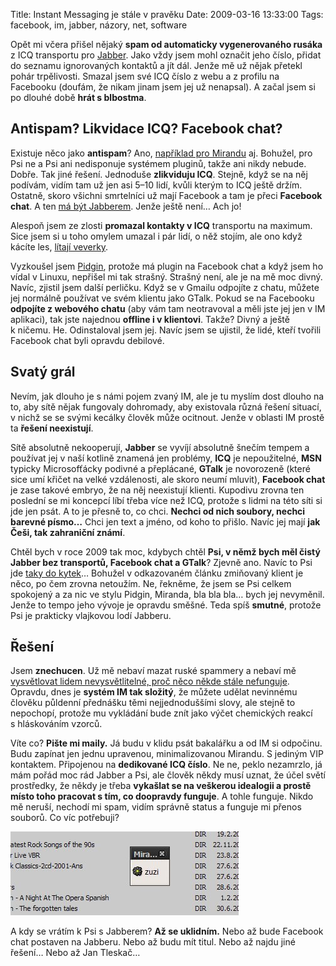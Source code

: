 Title: Instant Messaging je stále v pravěku
Date: 2009-03-16 13:33:00
Tags: facebook, im, jabber, názory, net, software

Opět mi včera přišel nějaký **spam od automaticky vygenerovaného rusáka** z ICQ transportu pro [Jabber](http://honzajavorek.cz/blog/jabber). Jako vždy jsem mohl označit jeho číslo, přidat do seznamu ignorovaných kontaktů a jít dál. Jenže mě už nějak přetekl pohár trpělivosti. Smazal jsem své ICQ číslo z webu a z profilu na Facebooku (doufám, že nikam jinam jsem jej už nenapsal). A začal jsem si po dlouhé době **hrát s blbostma**.

## Antispam? Likvidace ICQ? Facebook chat?

Existuje něco jako **antispam**? Ano, [například pro Mirandu](http://www.miranda.cz/forum/) aj. Bohužel, pro Psi ne a Psi ani nedisponuje systémem pluginů, takže ani nikdy nebude. Dobře. Tak jiné řešení. Jednoduše **zlikviduju ICQ**. Stejně, když se na něj podívám, vidím tam už jen asi 5–10 lidí, kvůli kterým to ICQ ještě držím. Ostatně, skoro všichni smrtelníci už mají Facebook a tam je přeci **Facebook chat**. A ten [má být Jabberem](http://developers.facebook.com/news.php?blog=1&story=110). Jenže ještě není… Ach jo!

Alespoň jsem ze zlosti **promazal kontakty v ICQ** transportu na maximum. Sice jsem si u toho omylem umazal i pár lidí, o něž stojím, ale ono když kácíte les, [lítají veverky](http://en.wikipedia.org/wiki/Flying_squirrel).

Vyzkoušel jsem [Pidgin](http://www.pidgin.im/), protože má plugin na Facebook chat a když jsem ho vídal v Linuxu, nepřišel mi tak strašný. Strašný není, ale je na mě moc divný. Navíc, zjistil jsem další perličku. Když se v Gmailu odpojíte z chatu, můžete jej normálně používat ve svém klientu jako GTalk. Pokud se na Facebooku **odpojíte z webového chatu** (aby vám tam neotravoval a měli jste jej jen v IM aplikaci), tak jste najednou **offline i v klientovi**. Takže? Divný a ještě k ničemu. He. Odinstaloval jsem jej. Navíc jsem se ujistil, že lidé, kteří tvořili Facebook chat byli opravdu debilové.

## Svatý grál

Nevím, jak dlouho je s námi pojem zvaný IM, ale je tu myslím dost dlouho na to, aby sítě nějak fungovaly dohromady, aby existovala různá řešení situací, v nichž se se svými kecálky člověk může ocitnout. Jenže v oblasti IM prostě ta **řešení neexistují**.

Sítě absolutně nekooperují, **Jabber** se vyvíjí absolutně šnečím tempem a používat jej v naší kotlině znamená jen problémy, **ICQ** je nepoužitelné, **MSN** typicky Microsofťácky podivné a přeplácané, **GTalk** je novorozeně (které sice umí křičet na velké vzdálenosti, ale skoro neumí mluvit), **Facebook chat** je zase takové embryo, že na něj neexistují klienti. Kupodivu zrovna ten poslední se mi koncepcí líbí třeba více než ICQ, protože s lidmi na této síti si jde jen psát. A to je přesně to, co chci. **Nechci od nich soubory, nechci barevné písmo…** Chci jen text a jméno, od koho to přišlo. Navíc jej mají **jak Češi, tak zahraniční známí**.

Chtěl bych v roce 2009 tak moc, kdybych chtěl **Psi, v němž bych měl čistý Jabber bez transportů, Facebook chat a GTalk**? Zjevně ano. Navíc to Psi jde [taky do kytek](http://pinky.pyco.cz/2008/08/08/vyslo-psi-012-po-roce-ale-koho-to-letos-zajima/)… Bohužel v odkazovaném článku zmiňovaný klient je něco, po čem zrovna netoužím. Ne, řekněme, že jsem se Psi celkem spokojený a za nic ve stylu Pidgin, Miranda, bla bla bla… bych jej nevyměnil. Jenže to tempo jeho vývoje je opravdu směšné. Teda spíš **smutné**, protože Psi je prakticky vlajkovou lodí Jabberu.

## Řešení

Jsem **znechucen**. Už mě nebaví mazat ruské spammery a nebaví mě [vysvětlovat lidem nevysvětlitelné, proč něco někde stále nefunguje](http://www.slideshare.net/littlemaple/co-je-to-ten-tvj-jabber-lsko). Opravdu, dnes je **systém IM tak složitý**, že můžete udělat nevinnému člověku půldenní přednášku těmi nejjednoduššími slovy, ale stejně to nepochopí, protože mu vykládání bude znít jako výčet chemických reakcí s hláskováním vzorců.

Víte co? **Pište mi maily.** Já budu v klidu psát bakalářku a od IM si odpočinu. Budu zapínat jen jednu upravenou, minimalizovanou Mirandu. S jediným VIP kontaktem. Připojenou na **dedikované ICQ číslo**. Ne ne, peklo nezamrzlo, já mám pořád moc rád Jabber a Psi, ale člověk někdy musí uznat, že účel světí prostředky, že někdy je třeba **vykašlat se na veškerou idealogii a prostě místo toho pracovat s tím, co doopravdy funguje**. A tohle funguje. Nikdo mě neruší, nechodí mi spam, vidím správně status a funguje mi přenos souborů. Co víc potřebuji?

![obrázek](images/111.jpg)

A kdy se vrátím k Psi s Jabberem? **Až se uklidním.** Nebo až bude Facebook chat postaven na Jabberu. Nebo až budu mít titul. Nebo až najdu jiné řešení… Nebo až Jan Tleskač…